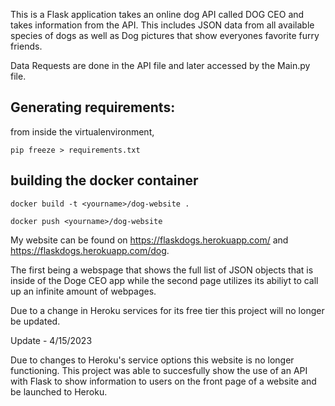 This is a Flask application takes an online dog API called DOG CEO and takes information from the API. This includes
JSON data from all available species of dogs as well as Dog pictures that show everyones favorite furry friends.

Data Requests are done in the API file and later accessed by the Main.py file. 


## Generating requirements:

from inside the virtualenvironment, 

```
pip freeze > requirements.txt
```

## building the docker container
```
docker build -t <yourname>/dog-website .

docker push <yourname>/dog-website
```

My website can be found on https://flaskdogs.herokuapp.com/ and https://flaskdogs.herokuapp.com/dog.

The first being a webspage that shows the full list of JSON objects that is inside of the Doge CEO app while the second page
utilizes its abiliyt to call up an infinite amount of webpages.

Due to a change in Heroku services for its free tier this project will no longer be updated.

Update - 4/15/2023

Due to changes to Heroku's service options this website is no longer functioning. This project was able to succesfully show the use of an API
with Flask to show information to users on the front page of a website and be launched to Heroku.

